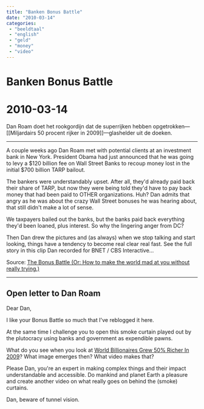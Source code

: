```yaml
---
title: "Banken Bonus Battle"
date: "2010-03-14"
categories:
 - "beeldtaal"
 - "english"
 - "geld"
 - "money"
 - "video"
---
```

# Banken Bonus Battle
# 2010-03-14

Dan Roam doet het rookgordijn dat de superrijken hebben opgetrokken—[[Miljardairs 50 procent rijker in 2009]]—glashelder uit de doeken.

---

A couple weeks ago Dan Roam met with potential clients at an investment bank in New York. President Obama had just announced that he was going to levy a $120 billion fee on Wall Street Banks to recoup money lost in the initial $700 billion TARP bailout.

The bankers were understandably upset. After all, they'd already paid back their share of TARP, but now they were being told they'd have to pay back money that had been paid to OTHER organizations. Huh? Dan admits that angry as he was about the crazy Wall Street bonuses he was hearing about, that still didn't make a lot of sense.

We taxpayers bailed out the banks, but the banks paid back everything they'd been loaned, plus interest. So why the lingering anger from DC?

Then Dan drew the pictures and (as always) when we stop talking and start looking, things have a tendency to become real clear real fast. See the full story in this clip Dan recorded for BNET / CBS Interactive…

Source: [The Bonus Battle (Or: How to make the world mad at you without really trying.)](http://digitalroam.typepad.com/digital_roam/2010/03/the-bonus-battle-or-how-to-make-the-world-mad-at-you-without-really-trying.html)

----

## Open letter to Dan Roam

Dear Dan,

I like your Bonus Battle so much that I've reblogged it here.

At the same time I challenge you to open this smoke curtain played out by the plutocracy using banks and government as expendible pawns.

What do you see when you look at [World Billionaires Grew 50% Richer In 2009](http://rense.com/general90/world.htm)? What image emerges then? What video makes that?

Please Dan, you're an expert in making complex things and their impact understandable and accessible. Do mankind and planet Earth a pleasure and create another video on what really goes on behind the (smoke) curtains.

Dan, beware of tunnel vision.
